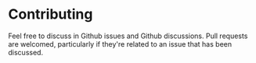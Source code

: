 # Contributing

Feel free to discuss in Github issues and Github discussions.
Pull requests are welcomed, particularly if they're related to an issue that has been discussed.
